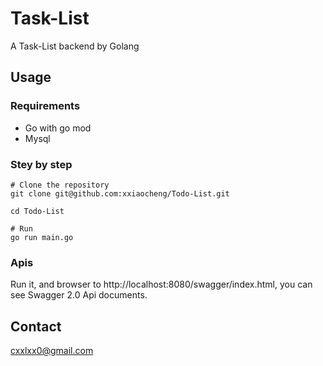 # Task-List
A Task-List backend by Golang

## Usage

### Requirements
- Go with go mod
- Mysql 

### Stey by step
```
# Clone the repository
git clone git@github.com:xxiaocheng/Todo-List.git

cd Todo-List

# Run 
go run main.go
```

### Apis
Run it, and browser to http://localhost:8080/swagger/index.html, you can see Swagger 2.0 Api documents.

## Contact
cxxlxx0@gmail.com